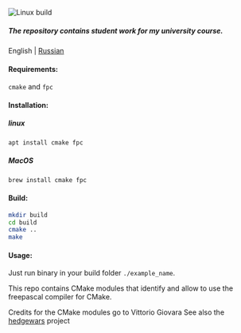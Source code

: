![Linux build](https://github.com/efreyu/tusur-asu-pascal/workflows/Linux%20build/badge.svg?branch=master)

##### The repository contains student work for my university course.

English | [Russian](https://github.com/efreyu/tusur-asu-pascal/blob/master/README_RU.md)

#### Requirements: 
`cmake` and `fpc`
#### Installation:
##### linux
```bash
apt install cmake fpc
```
##### MacOS
```bash
brew install cmake fpc
```
#### Build:
```bash
mkdir build
cd build
cmake ..
make
```
#### Usage:
Just run binary in your build folder `./example_name`.
 
This repo contains CMake modules that identify and allow to use the freepascal compiler for CMake.

Credits for the CMake modules go to Vittorio Giovara
See also the [hedgewars](https://github.com/hedgewars/hw) project